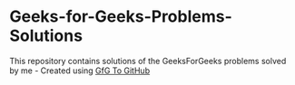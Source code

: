 # Geeks-for-Geeks-Problems-Solutions
This repository contains solutions of the GeeksForGeeks problems solved by me - Created using [GfG To GitHub](https://github.com/AtharvaNanavate/GfG-To-GitHub)
